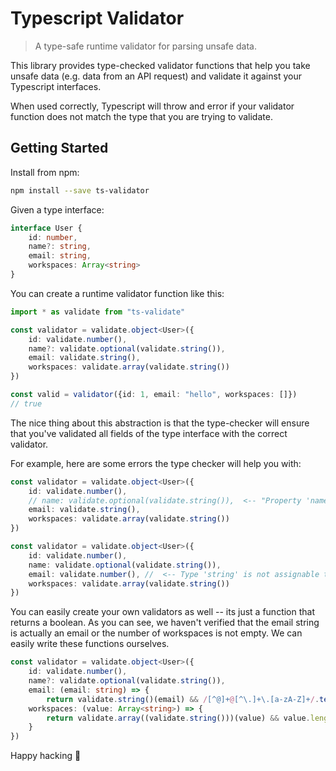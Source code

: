 # Typescript Validator

> A type-safe runtime validator for parsing unsafe data.

This library provides type-checked validator functions that help you take unsafe data (e.g. data from an API request) and validate it against your Typescript interfaces.

When used correctly, Typescript will throw and error if your validator function does not match the type that you are trying to validate.

## Getting Started

Install from npm:

```sh
npm install --save ts-validator
```

Given a type interface:

```ts
interface User {
	id: number,
	name?: string,
	email: string,
	workspaces: Array<string>
}
```

You can create a runtime validator function like this:

```ts
import * as validate from "ts-validate"

const validator = validate.object<User>({
	id: validate.number(),
	name?: validate.optional(validate.string()),
	email: validate.string(),
	workspaces: validate.array(validate.string())
})

const valid = validator({id: 1, email: "hello", workspaces: []})
// true
```

The nice thing about this abstraction is that the type-checker will ensure that you've validated all fields of the type interface with the correct validator.

For example, here are some errors the type checker will help you with:

```ts
const validator = validate.object<User>({
	id: validate.number(),
	// name: validate.optional(validate.string()),  <-- "Property 'name' is missing in type"
	email: validate.string(),
	workspaces: validate.array(validate.string())
})

const validator = validate.object<User>({
	id: validate.number(),
	name: validate.optional(validate.string()),
	email: validate.number(), //  <-- Type 'string' is not assignable to type 'number'.
	workspaces: validate.array(validate.string())
})
```

You can easily create your own validators as well -- its just a function that returns a boolean. As you can see, we haven't verified that the email string is actually an email or the number of workspaces is not empty. We can easily write these functions ourselves.

```ts
const validator = validate.object<User>({
	id: validate.number(),
	name?: validate.optional(validate.string()),
	email: (email: string) => {
		return validate.string()(email) && /[^@]+@[^\.]+\.[a-zA-Z]+/.test(value),
	workspaces: (value: Array<string>) => {
		return validate.array((validate.string()))(value) && value.length > 0
	}
})
```

Happy hacking 🍉